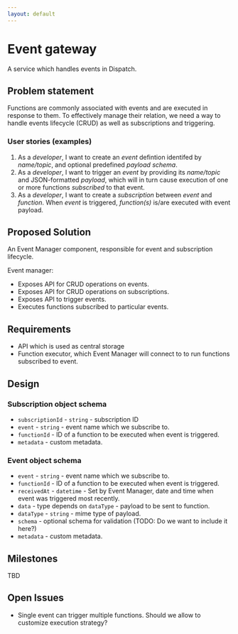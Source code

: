 ```yaml
---
layout: default
---
```

# Event gateway

A service which handles events in Dispatch.

## Problem statement

Functions are commonly associated with events and are executed in response to them. To effectively manage their
relation, we need a way to handle events lifecycle (CRUD) as well as subscriptions and triggering.

### User stories (examples)

1. As a *developer*, I want to create an *event* defintion identifed by *name/topic*, and optional predefined *payload
   schema*.
2. As a *developer*, I want to trigger an *event* by providing its *name/topic* and JSON-formatted *payload*, which will
   in turn cause execution of one or more functions *subscribed* to that event.
3. As a *developer*, I want to create a *subscription* between *event* and *function*. When *event* is triggered,
   *function(s)* is/are executed with event payload.

## Proposed Solution

An Event Manager component, responsible for event and subscription lifecycle.

Event manager:
* Exposes API for CRUD operations on events.
* Exposes API for CRUD operations on subscriptions.
* Exposes API to trigger events.
* Executes functions subscribed to particular events.

## Requirements

* API which is used as central storage
* Function executor, which Event Manager will connect to to run functions subscribed to event.

## Design

### Subscription object schema
* `subscriptionId` - `string` - subscription ID
* `event` - `string` - event name which we subscribe to.
* `functionId` - ID of a function to be executed when event is triggered.
* `metadata` - custom metadata.

### Event object schema
* `event` - `string` - event name which we subscribe to.
* `functionId` - ID of a function to be executed when event is triggered.
* `receivedAt` - `datetime` - Set by Event Manager, date and time when event was triggered most recently.
* `data` - type depends on `dataType` - payload to be sent to function.
* `dataType` - `string` - mime type of payload.
* `schema` - optional schema for validation (TODO: Do we want to include it here?)
* `metadata` - custom metadata.

## Milestones

TBD

## Open Issues

* Single event can trigger multiple functions. Should we allow to customize execution strategy?
